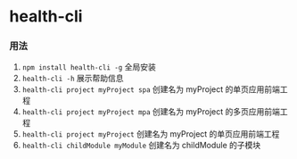 # health-cli
### 用法
1. `npm install health-cli -g` 全局安装
2. `health-cli -h` 展示帮助信息
3. `health-cli project myProject spa` 创建名为 myProject 的单页应用前端工程
4. `health-cli project myProject mpa` 创建名为 myProject 的多页应用前端工程
5. `health-cli project myProject` 创建名为 myProject 的单页应用前端工程
6. `health-cli childModule myModule` 创建名为 childModule 的子模块